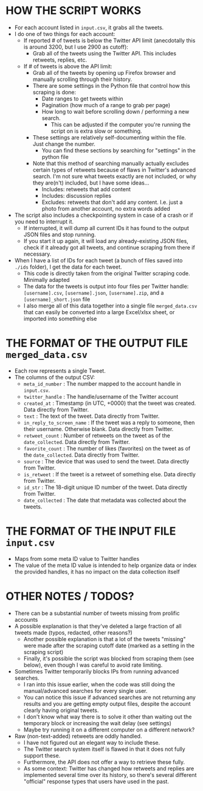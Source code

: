 # HOW THE SCRIPT WORKS

- For each account listed in `input.csv`, it grabs all the tweets.
- I do one of two things for each account:
  - If reported # of tweets is below the Twitter API limit (anecdotally this is around 3200, but I use 2900 as cutoff):
    - Grab all of the tweets using the Twitter API. This includes retweets, replies, etc.
  - If # of tweets is above the API limit:
    - Grab all of the tweets by opening up Firefox browser and manually scrolling through their history.
    - There are some settings in the Python file that control how this scraping is done:
      - Date ranges to get tweets within
      - Pagination (how much of a range to grab per page)
      - How long to wait before scrolling down / performing a new search.
        - This can be adjusted if the computer you're running the script on is extra slow or something.
    - These settings are relatively self-documenting within the file. Just change the number.
      - You can find these sections by searching for "settings" in the python file
    - Note that this method of searching manually actually excludes certain types of retweets because of flaws in Twitter's advanced search. I'm not sure what tweets exactly are not included, or why they are(n't) included, but I have some ideas...
      - Includes: retweets that add content
      - Includes: discussion replies
      - Excludes: retweets that don't add any content. I.e. just a photo from another account, no extra words added
- The script also includes a checkpointing system in case of a crash or if you need to interrupt it.
  - If interrupted, it will dump all current IDs it has found to the output JSON files and stop running.
  - If you start it up again, it will load any already-existing JSON files, check if it already got all tweets, and continue scraping from there if necessary.
- When I have a list of IDs for each tweet (a bunch of files saved into `./ids` folder), I get the data for each tweet.
  - This code is directly taken from the original Twitter scraping code. Minimally adapted
  - The data for the tweets is output into four files per Twitter handle: `[username].csv`, `[username].json`, `[username].zip`, and a `[username]_short.json` file
  - I also merge all of this data together into a single file `merged_data.csv` that can easily be converted into a large Excel/xlsx sheet, or imported into something else

# THE FORMAT OF THE OUTPUT FILE `merged_data.csv`

- Each row represents a single Tweet.
- The columns of the output CSV:
  - `meta_id_number` : The number mapped to the account handle in `input.csv`.
  - `twitter_handle` : The handle/username of the Twitter account
  - `created_at` : Timestamp (in UTC, +0000) that the tweet was created. Data directly from Twitter.
  - `text` : The text of the tweet. Data directly from Twitter.
  - `in_reply_to_screen_name` : If the tweet was a reply to someone, then their username. Otherwise blank. Data directly from Twitter.
  - `retweet_count` : Number of retweets on the tweet as of the `date_collected`. Data directly from Twitter.
  - `favorite_count` : The number of likes (favorites) on the tweet as of the `date_collected`. Data directly from Twitter.
  - `source` : The device that was used to send the tweet. Data directly from Twitter.
  - `is_retweet` : If the tweet is a retweet of something else. Data directly from Twitter.
  - `id_str` : The 18-digit unique ID number of the tweet. Data directly from Twitter.
  - `date_collected` : The date that metadata was collected about the tweets.

# THE FORMAT OF THE INPUT FILE `input.csv`

- Maps from some meta ID value to Twitter handles
- The value of the meta ID value is intended to help organize data or index the provided handles, it has no impact on the data collection itself

# OTHER NOTES / TODOS?

- There can be a substantial number of tweets missing from prolific accounts
- A possible explanation is that they've deleted a large fraction of all tweets made (typos, redacted, other reasons?)
  - Another possible explanation is that a lot of the tweets "missing" were made after the scraping cutoff date (marked as a setting in the scraping script)
  - Finally, it's possible the script was blocked from scraping them (see below), even though I was careful to avoid rate limiting.
- Sometimes Twitter temporarily blocks IPs from running advanced searches.
  - I ran into this issue earlier, when the code was still doing the manual/advanced searches for every single user.
  - You can notice this issue if advanced searches are not returning any results and you are getting empty output files, despite the account clearly having original tweets.
  - I don't know what way there is to solve it other than waiting out the temporary block or increasing the wait delay (see settings)
  - Maybe try running it on a different computer on a different network?
- Raw (non-text-added) retweets are oddly handled.
  - I have not figured out an elegant way to include these.
  - The Twitter search system itself is flawed in that it does not fully support these.
  - Furthermore, the API does not offer a way to retrieve these fully.
  - As some context: Twitter has changed how retweets and replies are implemented several time over its history, so there's several different "official" response types that users have used in the past.

